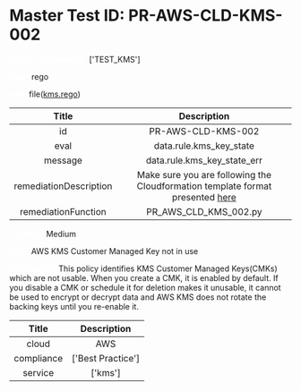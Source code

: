 



# Master Test ID: PR-AWS-CLD-KMS-002


***<font color="white">Master Snapshot Id:</font>*** ['TEST_KMS']

***<font color="white">type:</font>*** rego

***<font color="white">rule:</font>*** file([kms.rego])  
  
  
  
  

|Title|Description|
| :---: | :---: |
|id|PR-AWS-CLD-KMS-002|
|eval|data.rule.kms_key_state|
|message|data.rule.kms_key_state_err|
|remediationDescription|Make sure you are following the Cloudformation template format presented <a href='https://docs.aws.amazon.com/AWSCloudFormation/latest/UserGuide/aws-resource-kms-key.html#cfn-kms-key-enablekeyrotation' target='_blank'>here</a>|
|remediationFunction|PR_AWS_CLD_KMS_002.py|


***<font color="white">Severity:</font>*** Medium

***<font color="white">Title:</font>*** AWS KMS Customer Managed Key not in use

***<font color="white">Description:</font>*** This policy identifies KMS Customer Managed Keys(CMKs) which are not usable. When you create a CMK, it is enabled by default. If you disable a CMK or schedule it for deletion makes it unusable, it cannot be used to encrypt or decrypt data and AWS KMS does not rotate the backing keys until you re-enable it.  
  
  

|Title|Description|
| :---: | :---: |
|cloud|AWS|
|compliance|['Best Practice']|
|service|['kms']|



[kms.rego]: https://github.com/prancer-io/prancer-compliance-test/tree/master/aws/cloud/kms.rego
